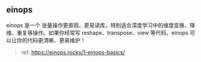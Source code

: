 ## einops
einops 是一个 张量操作更直观、更易读库，特别适合深度学习中的维度变换、降维、重复等操作。如果你经常写 reshape、transpose、view 等代码，einops 可以让你的代码更清晰、更易维护！
> ref: https://einops.rocks/1-einops-basics/
